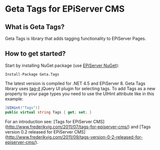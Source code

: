 Geta Tags for EPiServer CMS
====
## What is Geta Tags?

Geta Tags is library that adds tagging functionality to EPiServer Pages.

## How to get started?

Start by installing NuGet package (use [EPiServer NuGet](http://nuget.episerver.com/)):

    Install-Package Geta.Tags

The latest version is compiled for .NET 4.5 and EPiServer 8. 
Geta Tags library uses [tag-it](https://github.com/aehlke/tag-it) jQuery UI plugin for selecting tags.
To add Tags as a new property to your page types you need to use the UIHint attribute like in this example:

```csharp
[UIHint("Tags")]
public virtual string Tags { get; set; }
```

For an introduction see: [Tags for EPiServer CMS] (http://www.frederikvig.com/2011/07/tags-for-episerver-cms/) and [Tags version 0.2 released for EPiServer CMS] (http://www.frederikvig.com/2011/09/tags-version-0-2-released-for-episerver-cms/).
